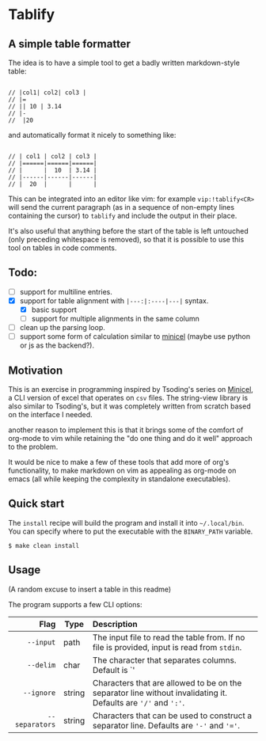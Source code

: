 # Tablify

## A simple table formatter

The idea is to have a simple tool to get a badly written markdown-style table:

```

// |col1| col2| col3 |
// |=
// || 10 | 3.14
// |-
//  |20

```

and automatically format it nicely to something like:

```

// | col1 | col2 | col3 |
// |======|======|======|
// |      |  10  | 3.14 |
// |------|------|------|
// |  20  |      |      |

```

This can be integrated into an editor like vim: for example `vip:!tablify<CR>`
will send the current paragraph (as in a sequence of non-empty lines containing
the cursor) to `tablify` and include the output in their place.

It's also useful that anything before the start of the table is left untouched
(only preceding whitespace is removed), so that it is possible to use this tool
on tables in code comments.

## Todo:

- [ ] support for multiline entries.
- [X] support for table alignment with `|---:|:----|---|` syntax.
    - [X] basic support
    - [ ] support for multiple alignments in the same column
- [ ] clean up the parsing loop.
- [ ] support some form of calculation similar to [minicel](https://github.com/tsoding/minicel)
     (maybe use python or js as the backend?).

## Motivation

This is an exercise in programming inspired by Tsoding's series on
[Minicel](https://github.com/tsoding/minicel), a CLI version of excel that
operates on `csv` files.  The string-view library is also similar to Tsoding's,
but it was completely written from scratch based on the interface I needed.

another reason to implement this is that it brings some of the comfort of org-mode
to vim while retaining the "do one thing and do it well" approach to the problem.

It would be nice to make a few of these tools that add more of org's functionality,
to make markdown on vim as appealing as org-mode on emacs (all while keeping the 
complexity in standalone executables).

## Quick start

The `install` recipe will build the program and install it into `~/.local/bin`. You can specify
where to put the executable with the `BINARY_PATH` variable.

```
$ make clean install
```

## Usage
(A random excuse to insert a table in this readme)

The program supports a few CLI options:

|           Flag |  Type  | Description                                                                                                    |
|---------------:|--------|:---------------------------------------------------------------------------------------------------------------|
|      `--input` |  path  | The input file to read the table from. If no file is provided, input is read from `stdin`.                     |
|      `--delim` |  char  | The character that separates columns. Default is `'|'`.                                                        |
|     `--ignore` | string | Characters that are allowed to be on the separator line without invalidating it. Defaults are `'/'` and `':'`. |
| `--separators` | string | Characters that can be used to construct a separator line. Defaults are `'-'` and `'='`.                       |


